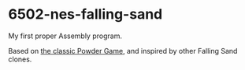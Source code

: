 # 6502-nes-falling-sand

My first proper Assembly program.

Based on [the classic Powder Game](https://dan-ball.jp/en/javagame/dust/), and inspired by other Falling Sand clones.
